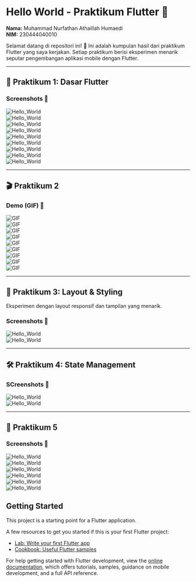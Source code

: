 # Hello World - Praktikum Flutter 🚀  
**Nama:** Muhammad Nurfathan Athaillah Humaedi  
**NIM:** 230444040010  

Selamat datang di repositori ini! 🎉 Ini adalah kumpulan hasil dari praktikum Flutter yang saya kerjakan. Setiap praktikum berisi eksperimen menarik seputar pengembangan aplikasi mobile dengan Flutter.  

---

## 📌 Praktikum 1: Dasar Flutter  
### Screenshots 📸  
![Hello_World](images/13.png)  
![Hello_World](images/14.png)  
![Hello_World](images/15.png)  
![Hello_World](images/16.png)  
![Hello_World](images/17.png)  
![Hello_World](images/18.png)  
![Hello_World](images/19.png)  
![Hello_World](images/20.png)  
![Hello_World](images/21.png)  

---

## 🎬 Praktikum 2
### Demo (GIF) 🎥  
![GIF](images/Keseluruhan.gif)  
![GIF](images/01.gif)  
![GIF](images/08.gif)  
![GIF](images/09.gif)  
![GIF](images/10.gif)  
![GIF](images/11.gif)  
![GIF](images/12.gif)  
![GIF](images/24.gif)  
![GIF](images/25.gif)  

---

## 🎨 Praktikum 3: Layout & Styling  
Eksperimen dengan layout responsif dan tampilan yang menarik.  
### Screenshots 📸  
![Hello_World](images/01.png)  
![Hello_World](images/23.png)  

---

## 🛠 Praktikum 4: State Management  
### SCreenshots 📸  
![Hello_World](images/02.png)  
![Hello_World](images/03.png)  

---

## 📲 Praktikum 5
### Screenshots 📸  
![Hello_World](images/04.png)  
![Hello_World](images/05.png)  
![Hello_World](images/06.png)  
![Hello_World](images/07.png)  
![Hello_World](images/26.png)  
![Hello_World](images/27.png)  

## Getting Started

This project is a starting point for a Flutter application.

A few resources to get you started if this is your first Flutter project:

- [Lab: Write your first Flutter app](https://docs.flutter.dev/get-started/codelab)
- [Cookbook: Useful Flutter samples](https://docs.flutter.dev/cookbook)

For help getting started with Flutter development, view the
[online documentation](https://docs.flutter.dev/), which offers tutorials,
samples, guidance on mobile development, and a full API reference.
